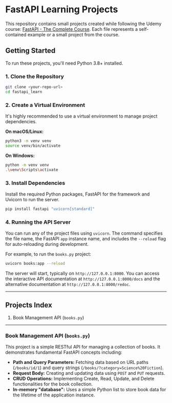 # FastAPI Learning Projects

This repository contains small projects created while following the Udemy course: [FastAPI - The Complete Course](https://www.udemy.com/course/fastapi-the-complete-course/). Each file represents a self-contained example or a small project from the course.

## Getting Started

To run these projects, you'll need Python 3.8+ installed.

### 1. Clone the Repository

```bash
git clone <your-repo-url>
cd fastapi_learn
```

### 2. Create a Virtual Environment

It's highly recommended to use a virtual environment to manage project dependencies.

**On macOS/Linux:**
```bash
python3 -m venv venv
source venv/bin/activate
```

**On Windows:**
```bash
python -m venv venv
.\venv\Scripts\activate
```

### 3. Install Dependencies

Install the required Python packages, FastAPI for the framework and Uvicorn to run the server.

```bash
pip install fastapi "uvicorn[standard]"
```

### 4. Running the API Server

You can run any of the project files using `uvicorn`. The command specifies the file name, the FastAPI `app` instance name, and includes the `--reload` flag for auto-reloading during development.

For example, to run the `books.py` project:
```bash
uvicorn books:app --reload
```
The server will start, typically on `http://127.0.0.1:8000`. You can access the interactive API documentation at `http://127.0.0.1:8000/docs` and the alternative documentation at `http://127.0.0.1:8000/redoc`.

---

## Projects Index

1.  Book Management API (`books.py`)

---

### Book Management API (`books.py`)

This project is a simple RESTful API for managing a collection of books. It demonstrates fundamental FastAPI concepts including:

*   **Path and Query Parameters:** Fetching data based on URL paths (`/books/id/1`) and query strings (`/books/?category=Science%20Fiction`).
*   **Request Body:** Creating and updating data using `POST` and `PUT` requests.
*   **CRUD Operations:** Implementing Create, Read, Update, and Delete functionalities for the book collection.
*   **In-memory "database":** Uses a simple Python list to store book data for the lifetime of the application instance.
